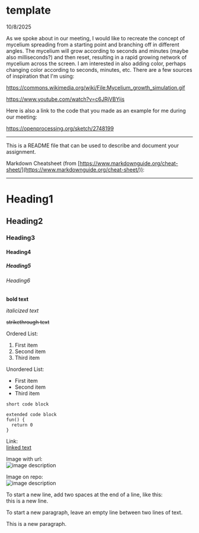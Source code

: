 # template

10/8/2025

As we spoke about in our meeting, I would like to recreate the concept
of mycelium spreading from a starting point and branching off in different angles. The mycelium will grow according to seconds and minutes (maybe also milliseconds?) and then reset, resulting in a rapid growing network of mycelium across the screen. I am interested in also adding color, perhaps changing color according to seconds, minutes, etc. There are a few sources of inspiration that I'm using:

https://commons.wikimedia.org/wiki/File:Mycelium_growth_simulation.gif

https://www.youtube.com/watch?v=c6JRjVBYijs

Here is also a link to the code that you made as an example for me during our meeting:

https://openprocessing.org/sketch/2748199

---

This is a README file that can be used to describe and document your assignment.

Markdown Cheatsheet (from [https://www.markdownguide.org/cheat-sheet/](https://www.markdownguide.org/cheat-sheet/)):

---

# Heading1
## Heading2
### Heading3
#### Heading4
##### Heading5
###### Heading6

**bold text**

*italicized text*

~~strikethrough text~~

Ordered List:
1. First item
2. Second item
3. Third item

Unordered List:
- First item
- Second item
- Third item

`short code block`

```
extended code block
fun() {
  return 0
}
```

Link:  
[linked text](https://www.example.com)


Image with url:  
![image description](https://dm-gy-6063-2024f-b.github.io/assets/homework/02/clark-espaco-modulado-00.jpg)


Image on repo:  
![image description](./file-name.jpg)


To start a new line, add two spaces at the end of a line, like this:  
this is a new line.


To start a new paragraph, leave an empty line between two lines of text.

This is a new paragraph.
